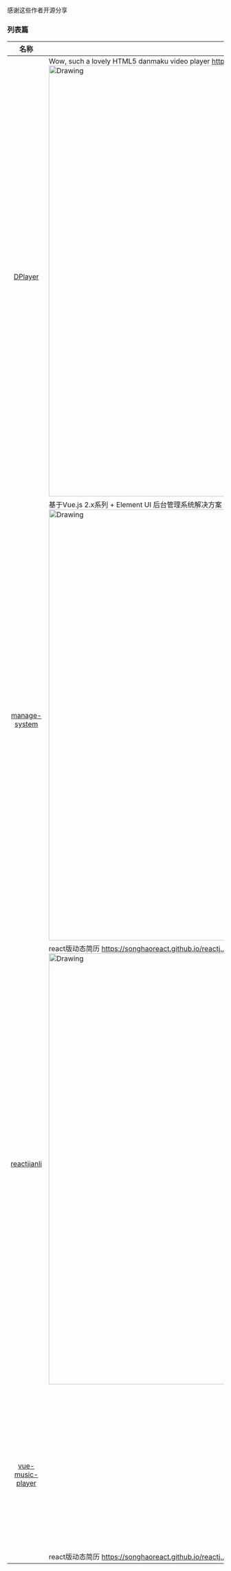 感谢这些作者开源分享
### 列表篇
名称  | 介绍展示
:---: | --- 
[DPlayer](https://github.com/DIYgod/DPlayer)  |  Wow, such a lovely HTML5 danmaku video player http://diygod.github.io/DPlayer/demo <img src="https://camo.githubusercontent.com/c42f38c3ce0c4d2c3ec64f0c2b3094105724bc1d/687474703a2f2f692e696d6775722e636f6d2f39495548496a312e6a7067" alt="Drawing" width="1000px" />  
[manage-system](https://github.com/lin-xin/manage-system)  | 基于Vue.js 2.x系列 + Element UI 后台管理系统解决方案 http://work.fengdb.com/ <img src="https://github.com/lin-xin/manage-system/raw/master/screenshots/wms1.png" alt="Drawing" width="1000px" />  
[reactjianli](https://github.com/songhaoreact/reactjianli)  | react版动态简历 https://songhaoreact.github.io/reactj… <img src="https://github.com/lin-xin/manage-system/raw/master/screenshots/wms1.png" alt="Drawing" width="1000px" /> 
[vue-music-player](https://github.com/microzz/vue-music-player)  | react版动态简历 https://songhaoreact.github.io/reactj… <img src="https://user-gold-cdn.xitu.io/2017/4/8/0bc6a6ba97cff243292f7c26560e71fb.gif" alt="Drawing" width="400px" /> 
